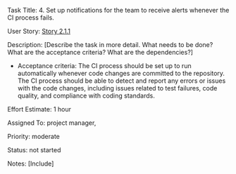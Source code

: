 Task Title: 4.	Set up notifications for the team to receive alerts whenever the CI process fails.

User Story: [Story 2.1.1](../../stories/story_2.1.1.md)

Description: [Describe the task in more detail. What needs to be done? What are the acceptance criteria? What are the dependencies?]
* Acceptance criteria: The CI process should be set up to run automatically whenever code changes are committed to the repository.
The CI process should be able to detect and report any errors or issues with the code changes, including issues related to test failures, code quality, and compliance with coding standards.

Effort Estimate: 1 hour

Assigned To: project manager,

Priority: moderate

Status: not started

Notes: [Include]